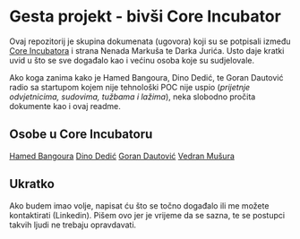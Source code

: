 # Gesta projekt - bivši Core Incubator  

Ovaj repozitorij je skupina dokumenata (ugovora) koji su se potpisali između [Core Incubatora](https://www.fininfo.hr/Poduzece/Pregled/core-inkubator-u-likvidaciji/Detaljno/248467) i strana Nenada Markuša te Darka Jurića. Usto daje kratki uvid u što se sve događalo kao i većinu osoba koje su sudjelovale.

Ako koga zanima kako je Hamed Bangoura, Dino Dedić, te Goran Dautović radio sa startupom kojem nije tehnološki POC nije uspio (*prijetnje odvjetnicima, sudovima, tužbama i lažima*), neka slobodno pročita dokumente kao i ovaj readme.

## Osobe u Core Incubatoru
[Hamed Bangoura](https://hr.linkedin.com/in/hamed-bangoura-16062625?original_referer=https%3A%2F%2Fwww.google.com%2F)
[Dino Dedić](https://hr.linkedin.com/in/dino-dedi%C4%87-80878148) 
[Goran Dautović](https://hr.linkedin.com/in/gorandautovic?original_referer=https%3A%2F%2Fwww.google.com%2F)
[Vedran Mušura](https://hr.linkedin.com/in/vedranmusura)

## Ukratko
Ako budem imao volje, napisat ću što se točno događalo ili me možete kontaktirati (Linkedin). Pišem ovo jer je vrijeme da se sazna, te se postupci takvih ljudi ne trebaju opravdavati.
